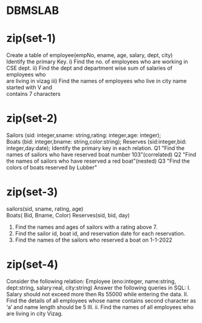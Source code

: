 # DBMSLAB

# zip(set-1)
Create a table of employee(empNo, ename, age, salary, dept, city)		                
Identify the primary Key. 
i)   Find the no. of employees who are working in CSE dept.
ii)  Find the dept and department wise sum of salaries of employees who    
     are living   in vizag
iii) Find the names of employees who live in city name started with V and  
       contains 7 characters
# zip(set-2)
Sailors (sid: integer,sname: string,rating: integer,age: integer);				
Boats (bid: integer,bname: string,color:string);
Reserves (sid:integer,bid: integer,day:date);
Identify the primary key in each relation.
Q1 "Find the names of sailors who have reserved boat number 103"(correlated)
Q2 "Find the names of sailors who have reserved a red boat"(nested)
Q3 "Find the colors of boats reserved by Lubber"
# zip(set-3)
sailors(sid, sname, rating, age)           						
Boats( Bid, Bname, Color)
Reserves(sid, bid, day)
1.	Find the names and ages of sailors with a rating above 7.
2.	Find the sailor id, boat id, and reservation date for each reservation.
3.	Find the names of the  sailors who reserved  a boat on 1-1-2022
# zip(set-4)
Consider the following relation:
Employee (eno:integer, name:string, dept:string, salary:real, city:string)
Answer the following queries in SQL:
I.	Salary should not exceed more then Rs 55000 while entering the data. 
II.	Find the details of all employees whose name contains second character as ‘a’ and name length should be 5
III.	ii. Find the names of all employees who are living in city Vizag.
